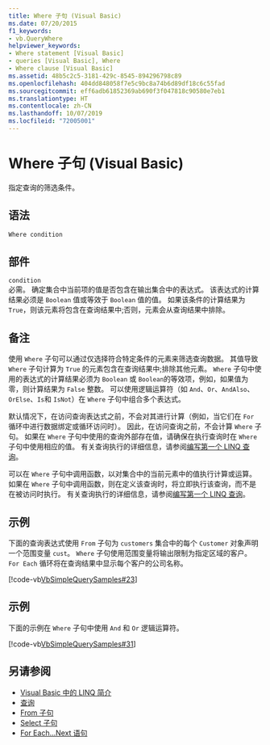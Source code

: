 ```yaml
---
title: Where 子句 (Visual Basic)
ms.date: 07/20/2015
f1_keywords:
- vb.QueryWhere
helpviewer_keywords:
- Where statement [Visual Basic]
- queries [Visual Basic], Where
- Where clause [Visual Basic]
ms.assetid: 48b5c2c5-3181-429c-8545-894296798c89
ms.openlocfilehash: 404dd848058f7e5c9bc8a74b6d89df18c6c55fad
ms.sourcegitcommit: eff6adb61852369ab690f3f047818c90580e7eb1
ms.translationtype: HT
ms.contentlocale: zh-CN
ms.lasthandoff: 10/07/2019
ms.locfileid: "72005001"
---
```

# <a name="where-clause-visual-basic"></a>Where 子句 (Visual Basic)
指定查询的筛选条件。  
  
## <a name="syntax"></a>语法  
  
```vb  
Where condition  
```  
  
## <a name="parts"></a>部件  
 `condition`  
 必需。 确定集合中当前项的值是否包含在输出集合中的表达式。 该表达式的计算结果必须是 `Boolean` 值或等效于 `Boolean` 值的值。 如果该条件的计算结果为 `True`，则该元素将包含在查询结果中;否则，元素会从查询结果中排除。  
  
## <a name="remarks"></a>备注  
 使用 `Where` 子句可以通过仅选择符合特定条件的元素来筛选查询数据。 其值导致 `Where` 子句计算为 `True` 的元素包含在查询结果中;排除其他元素。 `Where` 子句中使用的表达式的计算结果必须为 `Boolean` 或 `Boolean`的等效项，例如，如果值为零，则计算结果为 `False` 整数。 可以使用逻辑运算符（如 `And`、`Or`、`AndAlso`、`OrElse`、`Is`和 `IsNot`）在 `Where` 子句中组合多个表达式。  
  
 默认情况下，在访问查询表达式之前，不会对其进行计算（例如，当它们在 `For` 循环中进行数据绑定或循环访问时）。 因此，在访问查询之前，不会计算 `Where` 子句。 如果在 `Where` 子句中使用的查询外部存在值，请确保在执行查询时在 `Where` 子句中使用相应的值。 有关查询执行的详细信息，请参阅[编写第一个 LINQ 查询](../../../visual-basic/programming-guide/concepts/linq/writing-your-first-linq-query.md)。  
  
 可以在 `Where` 子句中调用函数，以对集合中的当前元素中的值执行计算或运算。 如果在 `Where` 子句中调用函数，则在定义该查询时，将立即执行该查询，而不是在被访问时执行。 有关查询执行的详细信息，请参阅[编写第一个 LINQ 查询](../../../visual-basic/programming-guide/concepts/linq/writing-your-first-linq-query.md)。  
  
## <a name="example"></a>示例  
 下面的查询表达式使用 `From` 子句为 `customers` 集合中的每个 `Customer` 对象声明一个范围变量 `cust`。 `Where` 子句使用范围变量将输出限制为指定区域的客户。 `For Each` 循环将在查询结果中显示每个客户的公司名称。  
  
 [!code-vb[VbSimpleQuerySamples#23](~/samples/snippets/visualbasic/VS_Snippets_VBCSharp/VbSimpleQuerySamples/VB/QuerySamples1.vb#23)]  
  
## <a name="example"></a>示例  
 下面的示例在 `Where` 子句中使用 `And` 和 `Or` 逻辑运算符。  
  
 [!code-vb[VbSimpleQuerySamples#31](~/samples/snippets/visualbasic/VS_Snippets_VBCSharp/VbSimpleQuerySamples/VB/QuerySamples1.vb#31)]  
  
## <a name="see-also"></a>另请参阅

- [Visual Basic 中的 LINQ 简介](../../../visual-basic/programming-guide/language-features/linq/introduction-to-linq.md)
- [查询](../../../visual-basic/language-reference/queries/index.md)
- [From 子句](../../../visual-basic/language-reference/queries/from-clause.md)
- [Select 子句](../../../visual-basic/language-reference/queries/select-clause.md)
- [For Each...Next 语句](../../../visual-basic/language-reference/statements/for-each-next-statement.md)
